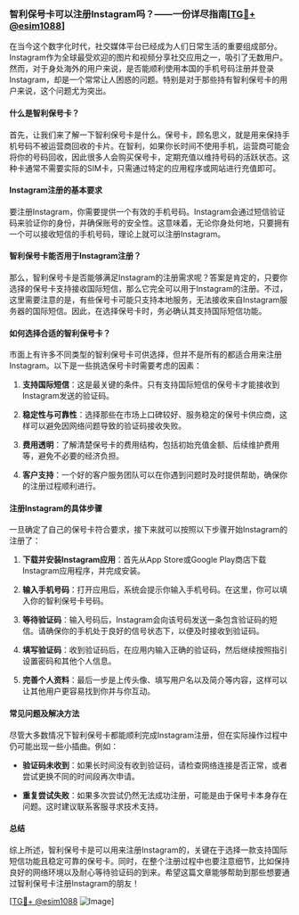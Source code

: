 ### 智利保号卡可以注册Instagram吗？——一份详尽指南[[TG💪+ @esim1088](https://t.me/s/esim1088)]

在当今这个数字化时代，社交媒体平台已经成为人们日常生活的重要组成部分。Instagram作为全球最受欢迎的图片和视频分享社交应用之一，吸引了无数用户。然而，对于身处海外的用户来说，是否能顺利使用本国的手机号码注册并登录Instagram，却是一个常常让人困惑的问题。特别是对于那些持有智利保号卡的用户来说，这个问题尤为突出。

#### 什么是智利保号卡？

首先，让我们来了解一下智利保号卡是什么。保号卡，顾名思义，就是用来保持手机号码不被运营商回收的卡片。在智利，如果你长时间不使用手机，运营商可能会将你的号码回收，因此很多人会购买保号卡，定期充值以维持号码的活跃状态。这种卡通常不需要实际的SIM卡，只需通过特定的应用程序或网站进行充值即可。

#### Instagram注册的基本要求

要注册Instagram，你需要提供一个有效的手机号码。Instagram会通过短信验证码来验证你的身份，并确保账号的安全性。这意味着，无论你身处何地，只要拥有一个可以接收短信的手机号码，理论上就可以注册Instagram。

#### 智利保号卡能否用于Instagram注册？

那么，智利保号卡是否能够满足Instagram的注册需求呢？答案是肯定的，只要你选择的保号卡支持接收国际短信，那么它完全可以用于Instagram的注册。不过，这里需要注意的是，有些保号卡可能只支持本地服务，无法接收来自Instagram服务器的国际短信。因此，在选择保号卡时，务必确认其支持国际短信功能。

#### 如何选择合适的智利保号卡？

市面上有许多不同类型的智利保号卡可供选择，但并不是所有的都适合用来注册Instagram。以下是一些挑选保号卡时需要考虑的因素：

1. **支持国际短信**：这是最关键的条件。只有支持国际短信的保号卡才能接收到Instagram发送的验证码。
   
2. **稳定性与可靠性**：选择那些在市场上口碑较好、服务稳定的保号卡供应商，这样可以避免因网络问题导致的验证码接收失败。

3. **费用透明**：了解清楚保号卡的费用结构，包括初始充值金额、后续维护费用等，避免不必要的经济负担。

4. **客户支持**：一个好的客户服务团队可以在你遇到问题时及时提供帮助，确保你的注册过程顺利进行。

#### 注册Instagram的具体步骤

一旦确定了自己的保号卡符合要求，接下来就可以按照以下步骤开始Instagram的注册了：

1. **下载并安装Instagram应用**：首先从App Store或Google Play商店下载Instagram应用程序，并完成安装。

2. **输入手机号码**：打开应用后，系统会提示你输入手机号码。在这里，你可以填入你的智利保号卡号码。

3. **等待验证码**：输入号码后，Instagram会向该号码发送一条包含验证码的短信。请确保你的手机处于良好的信号状态下，以便及时接收到验证码。

4. **填写验证码**：收到验证码后，在应用内输入正确的验证码，然后继续按照指引设置密码和其他个人信息。

5. **完善个人资料**：最后一步是上传头像、填写用户名以及简介等内容，这样可以让其他用户更容易找到你并与你互动。

#### 常见问题及解决方法

尽管大多数情况下智利保号卡都能顺利完成Instagram注册，但在实际操作过程中仍可能出现一些小插曲。例如：

- **验证码未收到**：如果长时间没有收到验证码，请检查网络连接是否正常，或者尝试更换不同的时间段再次申请。
  
- **重复尝试失败**：如果多次尝试仍然无法成功注册，可能是由于保号卡本身存在问题。这时建议联系客服寻求技术支持。

#### 总结

综上所述，智利保号卡是可以用来注册Instagram的，关键在于选择一款支持国际短信功能且稳定可靠的保号卡。同时，在整个注册过程中也要注意细节，比如保持良好的网络环境以及耐心等待验证码的到来。希望这篇文章能够帮助到那些想要通过智利保号卡注册Instagram的朋友！

[[TG💪+ @esim1088](https://t.me/s/esim1088) ![Image](https://i.postimg.cc/4NQfJmqS/Snipaste-2025-05-13-00-14-12.png)]